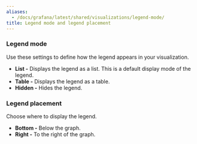 ```yaml
---
aliases:
  - /docs/grafana/latest/shared/visualizations/legend-mode/
title: Legend mode and legend placement
---
```


### Legend mode

Use these settings to define how the legend appears in your visualization.

- **List -** Displays the legend as a list. This is a default display mode of the legend.
- **Table -** Displays the legend as a table.
- **Hidden -** Hides the legend.

### Legend placement

Choose where to display the legend.

- **Bottom -** Below the graph.
- **Right -** To the right of the graph.

